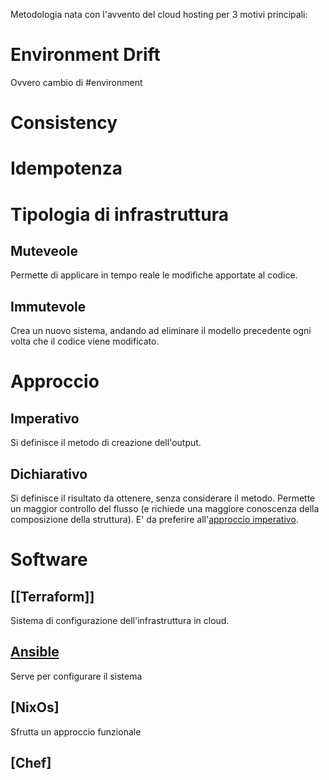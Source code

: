 Metodologia nata con l'avvento del cloud hosting per 3 motivi principali:
# Environment Drift
Ovvero cambio di #environment 
# Consistency

# Idempotenza
# Tipologia di infrastruttura
## Muteveole
Permette di applicare in tempo reale le modifiche apportate al codice.
## Immutevole
Crea un nuovo sistema, andando ad eliminare il modello precedente ogni volta che il codice viene modificato.
# Approccio
## Imperativo
Si definisce il metodo di creazione dell'output.
## Dichiarativo
Si definisce il risultato da ottenere, senza considerare il metodo. Permette un maggior controllo del flusso (e richiede una maggiore conoscenza della composizione della struttura). E' da preferire all'[approccio imperativo](#Imperativo).
# Software
## [[Terraform]]
Sistema di configurazione dell'infrastruttura in cloud.
## [Ansible](https://www.ansible.com/)
Serve per configurare il sistema
## [NixOs]
Sfrutta un approccio funzionale
## [Chef]
